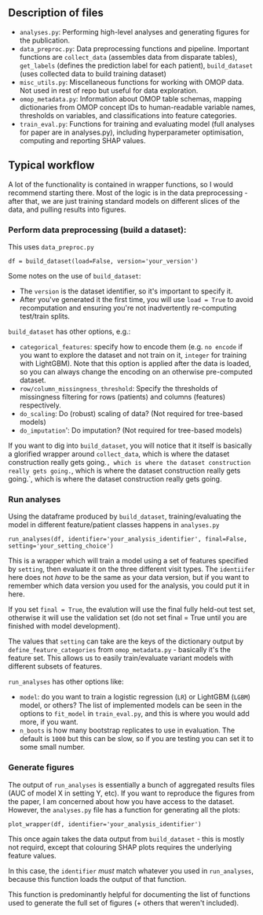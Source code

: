 ## Description of files

- `analyses.py`: Performing high-level analyses and generating figures for the publication.
- `data_preproc.py`: Data preprocessing functions and pipeline. Important functions are `collect_data` (assembles data from disparate tables), `get_labels` (defines the prediction label for each patient), `build_dataset` (uses collected data to build training dataset)
- `misc_utils.py`: Miscellaneous functions for working with OMOP data. Not used in rest of repo but useful for data exploration.
- `omop_metadata.py`: Information about OMOP table schemas, mapping dictionaries from OMOP concept IDs to human-readable variable names, thresholds on variables, and classifications into feature categories.
- `train_eval.py`: Functions for training and evaluating model (full analyses for paper are in analyses.py), including hyperparameter optimisation, computing and reporting SHAP values.

## Typical workflow

A lot of the functionality is contained in wrapper functions, so I would recommend starting there. Most of the logic is in the data preprocessing - after that, we are just training standard models on different slices of the data, and pulling results into figures.

### Perform data preprocessing (build a dataset):
This uses `data_preproc.py`

```
df = build_dataset(load=False, version='your_version')
```
Some notes on the use of `build_dataset`:

- The `version` is the dataset identifier, so it's important to specify it.
- After you've generated it the first time, you will use `load = True` to avoid recomputation and ensuring you're not inadvertently re-computing test/train splits.

`build_dataset` has other options, e.g.:
- `categorical_features`: specify how to encode them (e.g. `no encode` if you want to explore the dataset and not train on it, `integer` for training with LightGBM). Note that this option is applied after the data is loaded, so you can always change the encoding on an otherwise pre-computed dataset.
- `row/column_missingness_threshold`: Specify the thresholds of missingness filtering for rows (patients) and columns (features) respectively.
- `do_scaling`: Do (robust) scaling of data? (Not required for tree-based models)
- `do_imputation`': Do imputation? (Not required for tree-based models)

If you want to dig into `build_dataset`, you will notice that it itself is basically a glorified wrapper around `collect_data`, which is where the dataset construction really gets going.`, which is where the dataset construction really gets going.`, which is where the dataset construction really gets going.`, which is where the dataset construction really gets going.

### Run analyses

Using the dataframe produced by `build_dataset`, training/evaluating the model in different feature/patient classes happens in `analyses.py`

```
run_analyses(df, identifier='your_analysis_identifier', final=False, setting='your_setting_choice')
```
This is a wrapper which will train a model using a set of features specified by `setting`, then evaluate it on the three different visit types. The `identiifer` here does not _have_ to be the same as your data version, but if you want to remember which data version you used for the analysis, you could put it in here.

If you set `final = True`, the evalution will use the final fully held-out test set, otherwise it will use the validation set (do not set final = True until you are finished with model development).

The values that `setting` can take are the keys of the dictionary output by `define_feature_categories` from `omop_metadata.py` - basically it's the feature set. This allows us to easily train/evaluate variant models with different subsets of features.

`run_analyses` has other options like:
- `model`: do you want to train a logistic regression (`LR`) or LightGBM (`LGBM`) model, or others? The list of implemented models can be seen in the options to `fit_model` in `train_eval.py`, and this is where you would add more, if you want.
- `n_boots` is how many bootstrap replicates to use in evaluation. The default is `1000` but this can be slow, so if you are testing you can set it to some small number.


### Generate figures

The output of `run_analyses` is essentially a bunch of aggregated results files (AUC of model X in setting Y, etc). If you want to reproduce the figures from the paper, I am concerned about how you have access to the dataset. However, the `analyses.py` file has a function for generating all the plots:

```
plot_wrapper(df, identifier='your_analysis_identifier')
```
This once again takes the data output from `build_dataset` - this is mostly not requird, except that colouring SHAP plots requires the underlying feature values.

In this case, the `identifier` _must_ match whatever you used in `run_analyses`, because this function loads the output of that function.

This function is predominantly helpful for documenting the list of functions used to generate the full set of figures (+ others that weren't included).
